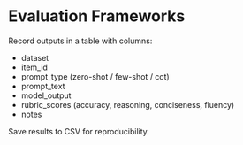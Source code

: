 # Evaluation Frameworks

Record outputs in a table with columns:
- dataset
- item_id
- prompt_type (zero-shot / few-shot / cot)
- prompt_text
- model_output
- rubric_scores (accuracy, reasoning, conciseness, fluency)
- notes

Save results to CSV for reproducibility.
